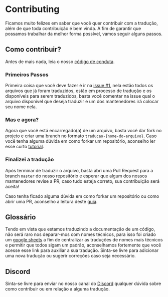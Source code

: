 # Contributing

Ficamos muito felizes em saber que você quer contribuir com a tradução, além de que toda contribuição é bem vinda. A fim de garantir que possamos trabalhar da melhor forma possível, vamos seguir alguns passos.

## Como contribuir?

Antes de mais nada, leia o nosso [código de conduta](https://github.com/gatsbyjs/gatsby-pt-BR/blob/master/docs/contributing/code-of-conduct.md).


### Primeiros Passos

Primeira coisa que você deve fazer é ir na [issue #1](https://github.com/gatsbyjs/gatsby-pt-BR/issues/1), nela estão todos os arquivos que já foram traduzidos, estão em processo de tradução e os disponíveis para serem traduzidos, basta você comentar na issue qual o arquivo disponível que deseja traduzir e um dos mantenedores irá colocar seu nome nela.

### Mas e agora?

Agora que você está encarregado(a) de um arquivo, basta você dar fork no projeto e criar uma branch no formato `traducao-{nome-do-arquivo}`. Caso você tenha alguma dúvida em como forkar um repositório, aconselho ler esse curto [tutorial](https://github.com/UNIVALI-LITE/Portugol-Studio/wiki/Fazendo-um-Fork-do-reposit%C3%B3rio).

### Finalizei a tradução

Após terminar de traduzir o arquivo, basta abri uma Pull Request para a branch `master` do nosso repositório e esperar que algum dos nossos mantenedores revise a PR, caso tudo esteja correto, sua contribuição será aceita!


Caso tenha ficado alguma dúvida em como forkar um repositório ou como abrir uma PR, aconselho a leitura deste [guia](https://blog.da2k.com.br/2015/02/04/git-e-github-do-clone-ao-pull-request/).

## Glossário

Tendo em vista que estamos traduzindo a documentação de um código, não será raro nos deparar-mos com nomes técnicos, para isso foi criado um [google sheets](https://docs.google.com/spreadsheets/d/1TLztI-jrPslCt0fgk4B9tGnhhS_7JQZJfMql1ePsIZo/edit?usp=sharing) a fim de centralizar as traduções de nomes mais técnicos e permitir que todos sigam um padrão, aconselhamos fortemente que você acesse esse link para auxiliar a sua tradução. Sinta-se livre para adicionar uma nova tradução ou sugerir correções caso seja necessário. 

## Discord

Sinta-se livre para enviar no nosso canal do [Discord](https://discordapp.com/invite/br9rbUE) qualquer dúvida sobre como contribuir ou em relação a alguma tradução.  